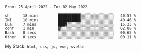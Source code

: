 <!--START_SECTION:waka-->

```text
From: 25 April 2022 - To: 02 May 2022

sh      18 mins         ██████████░░░░░░░░░░░░░░░   40.57 %
INI     18 mins         ██████████░░░░░░░░░░░░░░░   40.46 %
Lua     7 mins          ███▓░░░░░░░░░░░░░░░░░░░░░   15.33 %
conf    1 min           ▓░░░░░░░░░░░░░░░░░░░░░░░░   02.88 %
Bash    0 secs          ░░░░░░░░░░░░░░░░░░░░░░░░░   00.65 %
Other   0 secs          ░░░░░░░░░░░░░░░░░░░░░░░░░   00.11 %
```

<!--END_SECTION:waka-->
My Stack: `html, css, js, vue, svelte`
